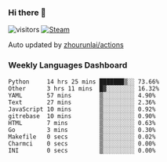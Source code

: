 ### Hi there 👋

![visitors](https://visitor-badge.glitch.me/badge?page_id=zhourunlai)
[![Steam](https://img.shields.io/badge/dynamic/json?label=Steam&query=%24.data.totalSubs&url=https%3A%2F%2Fapi.spencerwoo.com%2Fsubstats%2F%3Fsource%3DsteamGames%26queryKey%3D76561198285156854&suffix=%20Games&logo=steam&labelColor=134375&color=0b1a37&longCache=true)](http://steamcommunity.com/profiles/76561198285156854)

Auto updated by <a href="https://github.com/zhourunlai/zhourunlai/actions" target="_blank">zhourunlai/actions</a>

### Weekly Languages Dashboard

<!--PART:wakatime-->
```text
Python     14 hrs 25 mins ███████▒░░ 73.66%
Other      3 hrs 11 mins  █▓░░░░░░░░ 16.32%
YAML       57 mins        ▒░░░░░░░░░ 4.90%
Text       27 mins        ▒░░░░░░░░░ 2.36%
JavaScript 10 mins        ▒░░░░░░░░░ 0.92%
gitrebase  10 mins        ▒░░░░░░░░░ 0.90%
HTML       7 mins         ▒░░░░░░░░░ 0.63%
Go         3 mins         ▒░░░░░░░░░ 0.30%
Makefile   0 secs         ▒░░░░░░░░░ 0.02%
Charmci    0 secs         ▒░░░░░░░░░ 0.00%
INI        0 secs         ▒░░░░░░░░░ 0.00%
```
<!--PART:wakatime-->
